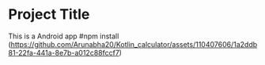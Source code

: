 # Project Title
This is a Android app
#npm install
(https://github.com/Arunabha20/Kotlin_calculator/assets/110407606/1a2ddb81-22fa-441a-8e7b-a012c88fccf7)
